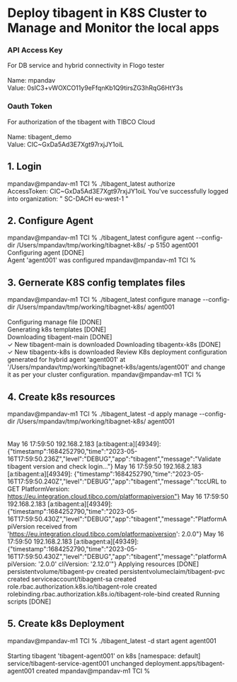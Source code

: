 # Deploy tibagent in K8S Cluster to Manage and Monitor the local apps

### **API Access Key** 
For DB service and hybrid connectivity in Flogo tester<br><br>
Name: mpandav<br>
Value: 0sIC3+vWOXCO11y9eFfqnKb1Q9tirsZG3hRqG6HtY3s

### **Oauth Token**
For authorization of the tibagent with TIBCO Cloud<br><br>
Name: tibagent_demo<br>
Value: CIC~GxDa5Ad3E7Xgt97rxjJY1oiL


## 1. Login
mpandav@mpandav-m1 TCI % ./tibagent_latest authorize <br>
AccessToken: CIC~GxDa5Ad3E7Xgt97rxjJY1oiL
You've successfully logged into organization: " SC-DACH eu-west-1 " 

## 2. Configure Agent
mpandav@mpandav-m1 TCI % ./tibagent_latest configure agent --config-dir /Users/mpandav/tmp/working/tibagnet-k8s/ -p 5150 agent001<br>
Configuring agent [DONE]                 
Agent 'agent001' was configured
mpandav@mpandav-m1 TCI % 

## 3. Gernerate K8S config templates files
mpandav@mpandav-m1 TCI % ./tibagent_latest configure manage --config-dir /Users/mpandav/tmp/working/tibagnet-k8s/ agent001    <br>   
Configuring manage file  [DONE]                 
Generating k8s templates  [DONE]                 
Downloading tibagent-main  [DONE]                 
✓ New tibagent-main is downloaded
Downloading tibagentx-k8s  [DONE]                 
✓ New tibagentx-k8s is downloaded
Review K8s deployment configuration generated for hybrid agent 'agent001' at '/Users/mpandav/tmp/working/tibagnet-k8s/agents/agent001' and change it as per your cluster configuration.
mpandav@mpandav-m1 TCI % 

## 4.  Create k8s resources
mpandav@mpandav-m1 TCI % ./tibagent_latest -d  apply manage --config-dir /Users/mpandav/tmp/working/tibagnet-k8s/ agent001<br><br>    
May 16 17:59:50 192.168.2.183 [a:tibagent:a][49349]: {"timestamp":1684252790,"time":"2023-05-16T17:59:50.236Z","level":"DEBUG","app":"tibagent","message":"Validate tibagent version and check login..."}
May 16 17:59:50 192.168.2.183 [a:tibagent:a][49349]: {"timestamp":1684252790,"time":"2023-05-16T17:59:50.240Z","level":"DEBUG","app":"tibagent","message":"tccURL to GET PlatformVersion: https://eu.integration.cloud.tibco.com/platformapiversion"}
May 16 17:59:50 192.168.2.183 [a:tibagent:a][49349]: {"timestamp":1684252790,"time":"2023-05-16T17:59:50.430Z","level":"DEBUG","app":"tibagent","message":"PlatformApiVersion received from 'https://eu.integration.cloud.tibco.com/platformapiversion': 2.0.0"}
May 16 17:59:50 192.168.2.183 [a:tibagent:a][49349]: {"timestamp":1684252790,"time":"2023-05-16T17:59:50.430Z","level":"DEBUG","app":"tibagent","message":"platformApiVersion: '2.0.0' cliVersion: '2.12.0'"}
Applying resources  [DONE]                 
persistentvolume/tibagent-pv created
persistentvolumeclaim/tibagent-pvc created
serviceaccount/tibagent-sa created
role.rbac.authorization.k8s.io/tibagent-role created
rolebinding.rbac.authorization.k8s.io/tibagent-role-bind created
Running scripts  [DONE]     

## 5. Create k8s Deployment
mpandav@mpandav-m1 TCI % ./tibagent_latest -d start agent agent001<br><br>
Starting tibagent 'tibagent-agent001' on k8s [namespace: default]
service/tibagent-service-agent001 unchanged
deployment.apps/tibagent-agent001 created
mpandav@mpandav-m1 TCI % 
